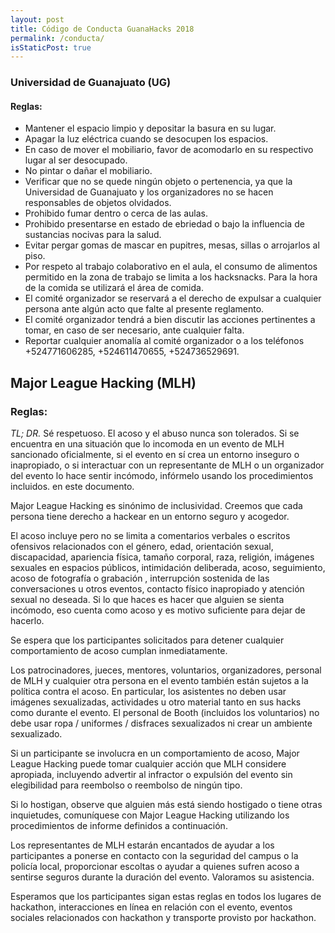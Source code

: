 ```yaml
---
layout: post
title: Código de Conducta GuanaHacks 2018
permalink: /conducta/
isStaticPost: true
---
```



### Universidad de Guanajuato (UG)
#### Reglas:

* Mantener el espacio limpio y depositar la basura en su lugar.
* Apagar la luz eléctrica cuando se desocupen los espacios.
* En caso de mover el mobiliario, favor de acomodarlo en su respectivo lugar al ser desocupado.
* No pintar o dañar el mobiliario.
* Verificar que no se quede ningún objeto o pertenencia, ya que la Universidad de Guanajuato y los organizadores no se hacen responsables de objetos olvidados.
* Prohibido fumar dentro o cerca de las aulas.
* Prohibido presentarse en estado de ebriedad o bajo la influencia de sustancias nocivas para la salud.
* Evitar pergar gomas de mascar en pupitres, mesas, sillas o arrojarlos al piso.
* Por respeto al trabajo colaborativo en el aula, el consumo de alimentos permitido en la zona de trabajo se limita a los hacksnacks. Para la hora de la comida se utilizará el área de comida.
* El comité organizador se reservará a el derecho de expulsar a cualquier persona ante algún acto que falte al presente reglamento.
* El comité organizador tendrá a bien discutir las acciones pertinentes a tomar, en caso de ser necesario, ante cualquier falta.
* Reportar cualquier anomalía al comité organizador o a los teléfonos +524771606285, +524611470655, +524736529691.

## Major League Hacking (MLH)
### Reglas:

*TL; DR.* Sé respetuoso. El acoso y el abuso nunca son tolerados. Si se encuentra en una situación que lo incomoda en un evento de MLH sancionado oficialmente, si el evento en sí crea un entorno inseguro o inapropiado, o si interactuar con un representante de MLH o un organizador del evento lo hace sentir incómodo, infórmelo usando los procedimientos incluidos. en este documento.

Major League Hacking es sinónimo de inclusividad. Creemos que cada persona tiene derecho a hackear en un entorno seguro y acogedor.

El acoso incluye pero no se limita a comentarios verbales o escritos ofensivos relacionados con el género, edad, orientación sexual, discapacidad, apariencia física, tamaño corporal, raza, religión, imágenes sexuales en espacios públicos, intimidación deliberada, acoso, seguimiento, acoso de fotografía o grabación , interrupción sostenida de las conversaciones u otros eventos, contacto físico inapropiado y atención sexual no deseada. Si lo que haces es hacer que alguien se sienta incómodo, eso cuenta como acoso y es motivo suficiente para dejar de hacerlo.

Se espera que los participantes solicitados para detener cualquier comportamiento de acoso cumplan inmediatamente.

Los patrocinadores, jueces, mentores, voluntarios, organizadores, personal de MLH y cualquier otra persona en el evento también están sujetos a la política contra el acoso. En particular, los asistentes no deben usar imágenes sexualizadas, actividades u otro material tanto en sus hacks como durante el evento. El personal de Booth (incluidos los voluntarios) no debe usar ropa / uniformes / disfraces sexualizados ni crear un ambiente sexualizado.

Si un participante se involucra en un comportamiento de acoso, Major League Hacking puede tomar cualquier acción que MLH considere apropiada, incluyendo advertir al infractor o expulsión del evento sin elegibilidad para reembolso o reembolso de ningún tipo.

Si lo hostigan, observe que alguien más está siendo hostigado o tiene otras inquietudes, comuníquese con Major League Hacking utilizando los procedimientos de informe definidos a continuación.

Los representantes de MLH estarán encantados de ayudar a los participantes a ponerse en contacto con la seguridad del campus o la policía local, proporcionar escoltas o ayudar a quienes sufren acoso a sentirse seguros durante la duración del evento. Valoramos su asistencia.

Esperamos que los participantes sigan estas reglas en todos los lugares de hackathon, interacciones en línea en relación con el evento, eventos sociales relacionados con hackathon y transporte provisto por hackathon.

